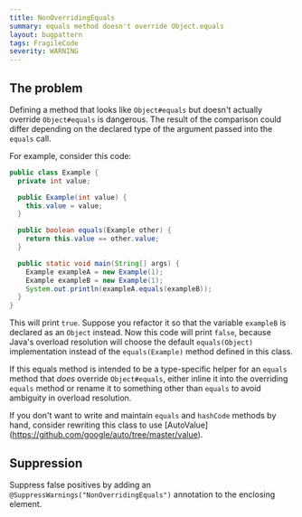 ```yaml
---
title: NonOverridingEquals
summary: equals method doesn't override Object.equals
layout: bugpattern
tags: FragileCode
severity: WARNING
---
```


<!--
*** AUTO-GENERATED, DO NOT MODIFY ***
To make changes, edit the @BugPattern annotation or the explanation in docs/bugpattern.
-->

## The problem
Defining a method that looks like `Object#equals` but doesn't actually override
`Object#equals` is dangerous.  The result of the comparison could differ
depending on the declared type of the argument passed into the `equals` call.

For example, consider this code:

```java
public class Example {
  private int value;

  public Example(int value) {
    this.value = value;
  }

  public boolean equals(Example other) {
    return this.value == other.value;
  }

  public static void main(String[] args) {
    Example exampleA = new Example(1);
    Example exampleB = new Example(1);
    System.out.println(exampleA.equals(exampleB));
  }
}
```

This will print `true`.  Suppose you refactor it so that the variable
`exampleB` is declared as an `Object` instead.  Now this code will print 
`false`, because Java's overload resolution will choose the default 
`equals(Object)` implementation instead of the `equals(Example)` method defined 
in this class.

If this equals method is intended to be a type-specific helper for an `equals` 
method that *does* override `Object#equals`, either inline it into the 
overriding `equals` method or rename it to something other than `equals` to 
avoid ambiguity in overload resolution.

If you don't want to write and maintain `equals` and `hashCode` methods 
by hand, consider rewriting this class to use [AutoValue]
(https://github.com/google/auto/tree/master/value).

## Suppression
Suppress false positives by adding an `@SuppressWarnings("NonOverridingEquals")` annotation to the enclosing element.
